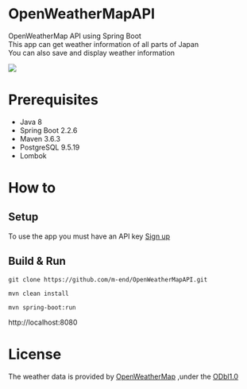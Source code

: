 # OpenWeatherMapAPI
OpenWeatherMap API using Spring Boot  
This app can get weather information of all parts of Japan  
You can also save and display weather information  

![](https://user-images.githubusercontent.com/66352968/86208004-ac6ed300-bbaa-11ea-9446-06dea21f845a.png)

# Prerequisites
- Java 8
- Spring Boot 2.2.6
- Maven 3.6.3
- PostgreSQL 9.5.19
- Lombok

# How to

## Setup  
To use the app  you must have an API key [Sign up](https://home.openweathermap.org/users/sign_up)  

## Build & Run
```git clone https://github.com/m-end/OpenWeatherMapAPI.git```

```mvn clean install```

```mvn spring-boot:run```

http://localhost:8080

# License
The weather data is provided by [OpenWeatherMap](https://openweathermap.org/) ,under the [ODbl1.0](https://www.opendatacommons.org/licenses/odbl/)
